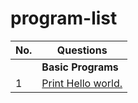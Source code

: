# program-list




| No. | Questions                                                                                                                                                                                                                        |
| --- | -------------------------------------------------------------------------------------------------------------------------------------------------------------------------------------------------------------------------------- |
|     | **Basic Programs**                                                                                                                                                                                                                   |
| 1   | [Print Hello world.](#print-hello-world)                                                           

